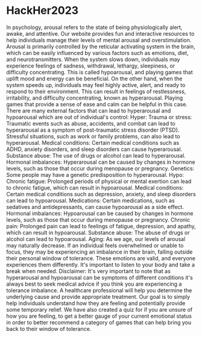 # HackHer2023

In psychology, arousal refers to the state of being physiologically alert, awake, and attentive. Our website provides fun and interactive resources to help individuals manage their levels of mental arousal and overstimulation. Arousal is primarily controlled by the reticular activating system in the brain, which can be easily influenced by various factors such as emotions, diet, and neurotransmitters.
When the system slows down, individuals may experience feelings of sadness, withdrawal, lethargy, sleepiness, or difficulty concentrating. This is called hypoarousal, and playing games that uplift mood and energy can be beneficial. On the other hand, when the system speeds up, individuals may feel highly active, alert, and ready to respond to their environment. This can result in feelings of restlessness, irritability, and difficulty concentrating, known as hyperarousal. Playing games that provide a sense of ease and calm can be helpful in this case.
There are many external factors that can lead to hyperarousal and hypoarousal which are out of individual's control:
Hyper:
Trauma or stress: Traumatic events such as abuse, accidents, and combat can lead to hyperarousal as a symptom of post-traumatic stress disorder (PTSD). Stressful situations, such as work or family problems, can also lead to hyperarousal.
Medical conditions: Certain medical conditions such as ADHD, anxiety disorders, and sleep disorders can cause hyperarousal.
Substance abuse: The use of drugs or alcohol can lead to hyperarousal.
Hormonal imbalances: Hyperarousal can be caused by changes in hormone levels, such as those that occur during menopause or pregnancy.
Genetics: Some people may have a genetic predisposition to hyperarousal.
Hypo:
Chronic fatigue: Prolonged periods of physical or mental exertion can lead to chronic fatigue, which can result in hypoarousal.
Medical conditions: Certain medical conditions such as depression, anxiety, and sleep disorders can lead to hypoarousal.
Medications: Certain medications, such as sedatives and antidepressants, can cause hypoarousal as a side effect.
Hormonal imbalances: Hypoarousal can be caused by changes in hormone levels, such as those that occur during menopause or pregnancy.
Chronic pain: Prolonged pain can lead to feelings of fatigue, depression, and apathy, which can result in hypoarousal.
Substance abuse: The abuse of drugs or alcohol can lead to hypoarousal.
Aging: As we age, our levels of arousal may naturally decrease.
If an individual feels overwhelmed or unable to focus, they may be experiencing an imbalance in their brain, falling outside their personal window of tolerance. These emotions are valid, and everyone experiences them differently. It's important to listen to your body and take a break when needed.
Disclaimer: It's very important to note that as hyperarousal and hypoarousal can be symptoms of different conditions it's always best to seek medical advice if you think you are experiencing a tolerance imbalance. A healthcare professional will help you determine the underlying cause and provide appropriate treatment. Our goal is to simply help individuals understand how they are feeling and potentially provide some temporary relief.
We have also created a quiz for if you are unsure of how you are feeling, to get a better gauge of your current emotional status in order to better recommend a category of games that can help bring you back to their window of tolerance.
